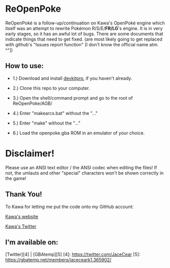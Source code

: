 # ReOpenPoke
ReOpenPoké is a follow-up/continuation on Kawa's OpenPoké engine which itself was an attempt to rewrite Pokémon R/S/E/**FR/LG**'s engine.
It is in very early stages, so it has an awful lot of bugs.
There are some documents that indicate things that need to get fixed. (are most likely going to get replaced with github's "Issues report function" [I don't know the official name atm. ^^])


How to use:
------------------------------------------------------------------------
- 1.) Download and install [devkitpro][1], if you haven't already.
- 2.) Clone this repo to your computer.
- 3.) Open the shell/command prompt and go to the root of ReOpenPoke/AGB/
- 4.) Enter "makearcs.bat" without the "..."
- 5.) Enter "make" without the "..."
- 6.) Load the openpoke.gba ROM in an emulator of your choice.

  [1]: http://devkitpro.org/

# Disclaimer!
Please use an ANSI text editor / the ANSI codec when editing the files!
If not, the umlauts and other "special" characters won't be shown correctly in the game!

Thank You!
------------------------------------------------------------------------
To Kawa for letting me put the code onto my GitHub account:

[Kawa's website][2]

[Kawa's Twitter][3]

  [2]: http://helmet.kafuka.org  
  [3]: https://twitter.com/NoxicoDev 


I'm available on:
------------------------------------------------------------------------
[Twitter][4] | [GBAtemp][5]
  [4]: https://twitter.com/JaceCear
  [5]: https://gbatemp.net/members/jaceceark1.365902/
